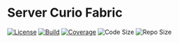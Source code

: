 # Server Curio Fabric

[![License](https://img.shields.io/github/license/servercurio/fabric?style=plastic)](https://github.com/servercurio/fabric/blob/master/LICENSE)
[![Build](https://img.shields.io/circleci/build/github/servercurio/fabric/master?label=build&style=plastic)](https://circleci.com/gh/servercurio/fabric/tree/master)
[![Coverage](https://img.shields.io/codecov/c/github/servercurio/fabric?label=coverage&style=plastic)](https://codecov.io/gh/servercurio/fabric)
![Code Size](https://img.shields.io/github/languages/code-size/servercurio/fabric?style=plastic)
![Repo Size](https://img.shields.io/github/repo-size/servercurio/fabric?style=plastic)
